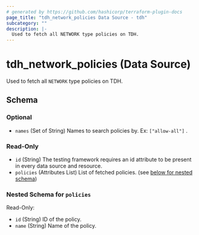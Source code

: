 ```yaml
---
# generated by https://github.com/hashicorp/terraform-plugin-docs
page_title: "tdh_network_policies Data Source - tdh"
subcategory: ""
description: |-
  Used to fetch all NETWORK type policies on TDH.
---
```


# tdh_network_policies (Data Source)

Used to fetch all `NETWORK` type policies on TDH.



<!-- schema generated by tfplugindocs -->
## Schema

### Optional

- `names` (Set of String) Names to search policies by. Ex: `["allow-all"]` .

### Read-Only

- `id` (String) The testing framework requires an id attribute to be present in every data source and resource.
- `policies` (Attributes List) List of fetched policies. (see [below for nested schema](#nestedatt--policies))

<a id="nestedatt--policies"></a>
### Nested Schema for `policies`

Read-Only:

- `id` (String) ID of the policy.
- `name` (String) Name of the policy.


